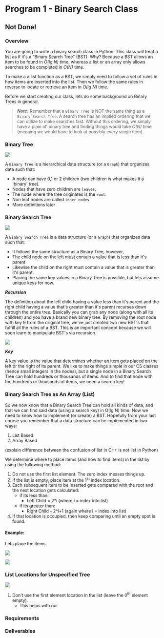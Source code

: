 
# Program 1 - Binary Search Class

## Not Done!

### Overview

You are going to write a binary search class in Python. This class will treat a list as if it's a "Binary Search Tree" (BST). 
Why? Because a BST allows an item to be found in *O(lg N)* time, whereas a list or an array only allows searches to be completed in *O(N)* time. 

To make a a list function as a BST, we simply need to follow a set of rules in how items are inserted into the list. Then we follow the same rules in reverse to locate or retrieve an item in *O(lg N)* time. 

Before we start creating our class, lets do some background on Binary Trees in general. 


>***Note:*** Remember that a `Binary Tree` is NOT the same thing as a `Binary Search Tree`. A search tree has an implied ordering that we can utilize to make searches fast. Without this ordering, we simply have a plain ol' binary tree and finding things would take *O(N)* time (meaning we would have to look at possibly every single item).



### Binary Tree
![](https://s3.amazonaws.com/f.cl.ly/items/0U3y1n1U2d0O191w421D/binary_tree.png)


A `Binary Tree` is a hierarchical data structure (or a `Graph`) that organizes data such that:
- A node can have 0,1 or 2 children (two children is what makes it a 'binary' tree).
- Nodes that have zero children are `leaves`. 
- The node where the tree originates is the `root`. 
- Non leaf nodes are called `inner nodes`
- More definitions later

### Binary Search Tree

![](https://s3.amazonaws.com/f.cl.ly/items/2l1N0U0M362v3v2b3f03/binary_search_tree.png)

A `Binary Search Tree` is a data structure (or a `Graph`) that organizes data such that:

- It follows the same structure as a Binary Tree, however,
- The child node on the left must contain a value that is less than it's parent 
- Likewise the child on the right must contain a value that is greater than it's parent. 
- Placing the same key values in a Binary Tree is possible, but lets assume unique keys for now.

***Recursion***

The definition about the left child having a value less than it's parent and the right child having a value that's greater than it's parent recurses down through the entire tree. Basically you can grab any node (along with all its children) and you have a brand new binary tree. By removing the root node with key 9 from the original tree, we've just created two new BST's that fulfill all the rules of a BST. This is an important concept because we will soon learn to manipulate BST's via recursion. 


![](https://s3.amazonaws.com/f.cl.ly/items/1Q3j1Y1T430D2d1v2647/binary_search_trees.png)

***Key***

A key value is the value that determines whether an item gets placed on the left or the right of its parent. We like to make things simple in our CS classes (hence small integers in the nodes), but a single node in a Binary Search Tree can hold hundreds or thousands of items. And to find that node with the hundreds or thousands of items, we need a search key!
 


### Binary Search Tree as An Array (List)

So we now know that a Binary Search Tree can hold all kinds of data, and that we can find said data (using a search key) in O(lg N) time. Now we need to know how to implement (or create) a BST. Hopefully from your last course you remember that a data structure can be implemented in two ways: 

1. List Based
2. Array Based

(explain difference between the confusion of list in C++ is not list in Python)

We determine where to place items (and how to find items) in the list by using the following method:

1. Do not use the first list element. The zero index messes things up.
2. If the list is empty, place item at the 1<sup>st</sup> index location.
3. Each subsequent item to be inserted gets compared with the root and the next location gets calculated:
    - if its less than: 
        - Left Child = 2*i (where i = index into list)
    - if its greater than:
        - Right Child - 2*i+1 (again where i = index into list)
4. If that location is occupied, then keep comparing until an empty spot is found.

#### Example:

Lets place the items 



![](https://s3.amazonaws.com/f.cl.ly/items/2d0j1r030M1P3m28050c/array_bst.png)

![](https://s3.amazonaws.com/f.cl.ly/items/322w0T3D0c1H1E2X2G15/array_bst_with_pointers.png)

### List Locations for Unspecified Tree

![](http://www.brpreiss.com/books/opus4/html/img1458.gif)

1. Don't use the first element location in the list (leave the 0<sup>th</sup> element empty).
    - This helps with our 

### Requirements


### Deliverables
